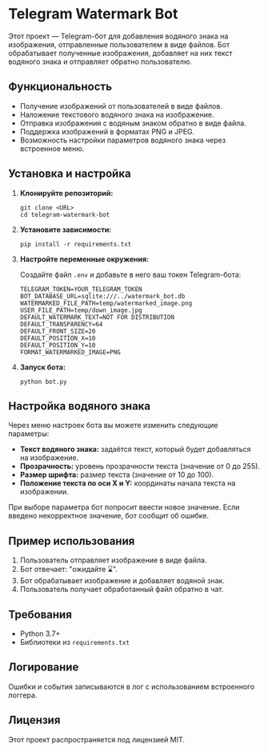 # Telegram Watermark Bot

Этот проект — Telegram-бот для добавления водяного знака на изображения,
отправленные пользователем в виде файлов.
Бот обрабатывает полученные изображения, добавляет на них текст водяного знака
и отправляет обратно пользователю.

## Функциональность

- Получение изображений от пользователей в виде файлов.
- Наложение текстового водяного знака на изображение.
- Отправка изображения с водяным знаком обратно в виде файла.
- Поддержка изображений в форматах PNG и JPEG.
- Возможность настройки параметров водяного знака через встроенное меню.

## Установка и настройка

1. **Клонируйте репозиторий:**

    ```
    git clone <URL>
    cd telegram-watermark-bot
    ```

2. **Установите зависимости:**

    ```
    pip install -r requirements.txt
    ```

3. **Настройте переменные окружения:**

   Создайте файл `.env` и добавьте в него ваш токен Telegram-бота:

    ```
    TELEGRAM_TOKEN=YOUR_TELEGRAM_TOKEN
    BOT_DATABASE_URL=sqlite:///../watermark_bot.db
    WATERMARKED_FILE_PATH=temp/watermarked_image.png
    USER_FILE_PATH=temp/down_image.jpg
    DEFAULT_WATERMARK_TEXT=NOT FOR DISTRIBUTION
    DEFAULT_TRANSPARENCY=64
    DEFAULT_FRONT_SIZE=20
    DEFAULT_POSITION_X=10
    DEFAULT_POSITION_Y=10
    FORMAT_WATERMARKED_IMAGE=PNG
    ```

4. **Запуск бота:**

    ```
    python bot.py
    ```

## Настройка водяного знака

Через меню настроек бота вы можете изменить следующие параметры:

- **Текст водяного знака:** задаётся текст, который будет добавляться на
  изображение.
- **Прозрачность:** уровень прозрачности текста (значение от 0 до 255).
- **Размер шрифта:** размер текста (значение от 10 до 100).
- **Положение текста по оси X и Y:** координаты начала текста на изображении.

При выборе параметра бот попросит ввести новое значение. Если введено
некорректное значение, бот сообщит об ошибке.

## Пример использования

1. Пользователь отправляет изображение в виде файла.
2. Бот отвечает: "ожидайте ⌛️".
3. Бот обрабатывает изображение и добавляет водяной знак.
4. Пользователь получает обработанный файл обратно в чат.

## Требования

- Python 3.7+
- Библиотеки из `requirements.txt`

## Логирование

Ошибки и события записываются в лог с использованием встроенного логгера.

## Лицензия

Этот проект распространяется под лицензией MIT.
